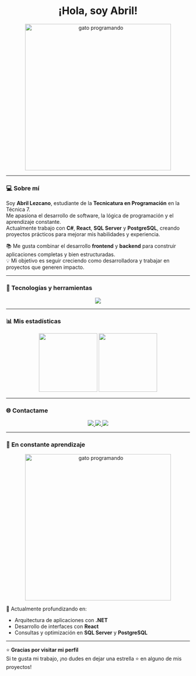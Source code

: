 <!-- Encabezado con GIF -->
<h1 align="center">¡Hola, soy Abril!</h1>

<p align="center">
  <img src="https://media4.giphy.com/media/v1.Y2lkPTc5MGI3NjExZWVycjJncGU1bjg1azIzNzQ4azZka2FseDhycXp5eGZpdmVqdDZ0ayZlcD12MV9pbnRlcm5hbF9naWZfYnlfaWQmY3Q9cw/LZUIlUs55rm7u/giphy.gif" width="400" alt="gato programando">
</p>

---

### 💻 Sobre mí
Soy **Abril Lezcano**, estudiante de la **Tecnicatura en Programación** en la Técnica 7.  
Me apasiona el desarrollo de software, la lógica de programación y el aprendizaje constante.  
Actualmente trabajo con **C#**, **React**, **SQL Server** y **PostgreSQL**, creando proyectos prácticos para mejorar mis habilidades y experiencia.

📚 Me gusta combinar el desarrollo **frontend** y **backend** para construir aplicaciones completas y bien estructuradas.  
💡 Mi objetivo es seguir creciendo como desarrolladora y trabajar en proyectos que generen impacto.

---

### 🚀 Tecnologías y herramientas
<p align="center">
  <img src="https://skillicons.dev/icons?i=html,css,js,react,cs,dotnet,postgres,sqlite,mysql,visualstudio,vscode,git,github" />
</p>

---

### 📊 Mis estadísticas
<p align="center">
  <img src="https://github-readme-stats.vercel.app/api?username=abrillezcano&show_icons=true&theme=radical" height="160" />
  <img src="https://github-readme-stats.vercel.app/api/top-langs/?username=abrillezcano&layout=compact&theme=radical" height="160" />
</p>

---

### 🌐 Contactame
<p align="center">
  <a href="mailto:lezcanoabril896@gmail.com">
    <img src="https://img.shields.io/badge/Gmail-D14836?style=for-the-badge&logo=gmail&logoColor=white" />
  </a>
  <a href="https://github.com/abrillezcano">
    <img src="https://img.shields.io/badge/GitHub-100000?style=for-the-badge&logo=github&logoColor=white" />
  </a>
  <a href="https://www.linkedin.com/" target="_blank">
    <img src="www.linkedin.com/in/abril-lezcano-98b39633b" />
  </a>
</p>

---

### 🧠 En constante aprendizaje
<p align="center">
  <img src="https://media2.giphy.com/media/v1.Y2lkPTc5MGI3NjExOTBmZzQ5aHM0MHZ0ZjVxb2kzMTB5MHl0Mm82MTRqdm9rcXoxaXowaCZlcD12MV9pbnRlcm5hbF9naWZfYnlfaWQmY3Q9Zw/13HBDT4QSTpveU/giphy.gif" width="400" alt="gato programando">
</p>

🌱 Actualmente profundizando en:
- Arquitectura de aplicaciones con **.NET**  
- Desarrollo de interfaces con **React**  
- Consultas y optimización en **SQL Server** y **PostgreSQL**

---

⭐ **Gracias por visitar mi perfil**  
Si te gusta mi trabajo, ¡no dudes en dejar una estrella ⭐ en alguno de mis proyectos!

